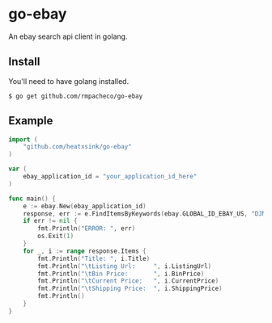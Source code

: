 go-ebay
=======

An ebay search api client in golang.

Install
-------
You'll need to have golang installed.

	$ go get github.com/rmpacheco/go-ebay

Example
-------
```go
import (
	"github.com/heatxsink/go-ebay"
)

var (
	ebay_application_id = "your_application_id_here"
)

func main() {
	e := ebay.New(ebay_application_id)
	response, err := e.FindItemsByKeywords(ebay.GLOBAL_ID_EBAY_US, "DJM 900, DJM 850", 10)
	if err != nil {
		fmt.Println("ERROR: ", err)
		os.Exit(1)
	}
	for _, i := range response.Items {
		fmt.Println("Title: ", i.Title)
		fmt.Println("\tListing Url:     ", i.ListingUrl)
		fmt.Println("\tBin Price:       ", i.BinPrice)
		fmt.Println("\tCurrent Price:   ", i.CurrentPrice)
		fmt.Println("\tShipping Price:  ", i.ShippingPrice)
		fmt.Println()
	}
}
```
